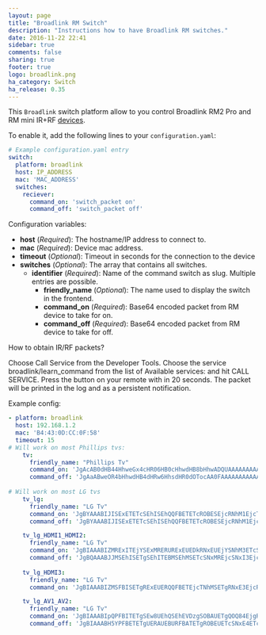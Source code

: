 ```yaml
---
layout: page
title: "Broadlink RM Switch"
description: "Instructions how to have Broadlink RM switches."
date: 2016-11-22 22:41
sidebar: true
comments: false
sharing: true
footer: true
logo: broadlink.png
ha_category: Switch
ha_release: 0.35
---
```


This `Broadlink` switch platform allow to you control Broadlink RM2 Pro and RM mini IR+RF [devices](http://www.ibroadlink.com/rm/).

To enable it, add the following lines to your `configuration.yaml`:

```yaml
# Example configuration.yaml entry
switch:
  platform: broadlink
  host: IP_ADDRESS
  mac: 'MAC_ADDRESS'
  switches:
    reciever:
      command_on: 'switch_packet on'
      command_off: 'switch_packet off'
```

Configuration variables:

- **host** (*Required*): The hostname/IP address to connect to.
- **mac** (*Required*):  Device mac address.
- **timeout** (*Optional*): Timeout in seconds for the connection to the device
- **switches** (*Optional*): The array that contains all switches.
  - **identifier** (*Required*): Name of the command switch as slug. Multiple entries are possible.
    - **friendly_name** (*Optional*): The name used to display the switch in the frontend.
    - **command_on** (*Required*): Base64 encoded packet from RM device to take for on.
    - **command_off** (*Required*): Base64 encoded packet from RM device to take for off.


How to obtain IR/RF packets?

Choose Call Service from the Developer Tools. Choose the service broadlink/learn_command from the list of Available services:  and hit CALL SERVICE. Press the button on your remote with in 20 seconds. The packet will be printed in the log and as a persistent notification.


Example config:

```yaml
- platform: broadlink
  host: 192.168.1.2
  mac: 'B4:43:0D:CC:0F:58'
  timeout: 15
# Will work on most Phillips tvs:
    tv:
      friendly_name: "Phillips Tv"
      command_on: 'JgAcAB0dHB44HhweGx4cHR06HB0cHhwdHB8bHhwADQUAAAAAAAAAAAAAAAA='
      command_off: 'JgAaABweOR4bHhwdHB4dHRw6HhsdHR0dOTocAA0FAAAAAAAAAAAAAAAAAAA='
      
# Will work on most LG tvs
    tv_lg:
      friendly_name: "LG Tv"
      command_on: 'JgBYAAABIJISExETETcSEhISEhQQFBETETcROBESEjcRNhM1EjcTNRMTERISNxEUERMSExE2EjYSNhM2EhIROBE3ETcREhITEgAFGwABH0oSAAwzAAEfShEADQU='
      command_off: 'JgBYAAABIJISExETETcSEhISEhQQFBETETcROBESEjcRNhM1EjcTNRMTERISNxEUERMSExE2EjYSNhM2EhIROBE3ETcREhITEgAFGwABH0oSAAwzAAEfShEADQU='

    tv_lg_HDMI1_HDMI2:
      friendly_name: "LG Tv"
      command_on: 'JgBIAAABIZMRExITEjYSExMRERURExEUEDkRNxEUEjYSNhM3ETcSNxITETgSNhI2ExMQExE4ETYSNxIUERMSExE4ETcRFBETEQANBQ=='
      command_off: 'JgBQAAABJJMSEhISETgSEhITEBMSEhMSETcSNxMREjcSNxI3EjcSOBETERITNhM2EhITERM2EzcRNxI3ExISEhI3EjcRExETEgAFLQABJEoRAA0FAAAAAAAAAAA='
      
    tv_lg_HDMI3:
      friendly_name: "LG Tv"
      command_on: 'JgBIAAABIZMSFBISETgRExEUERQQFBETEjcTNhMSETgRNxE3EjcROBM2ERMSFBE4ERMSNxM2EjUSFBE2ETgRExM2ExITEhATEwANBQ=='

    tv_lg_AV1_AV2:
      friendly_name: "LG Tv"
      command_on: 'JgBIAAABIpQPFBITETgSEw8UEhQSEhEVDzgSOBAUETgQOQ84EjgRNxITETgSExA5EDgREhI3EhMROBMSEDkQFBETEjYTEhE4EQANBQ=='
      command_off: 'JgBIAAABH5YPFBETETgUERAUEBURFBATETgROBEUETcSNxE4ETcSOBISEBUQFREUEjUSFBA5ETcRNxE4ETkQOBAUEjcRFRAUEQANBQ=='
``` 
